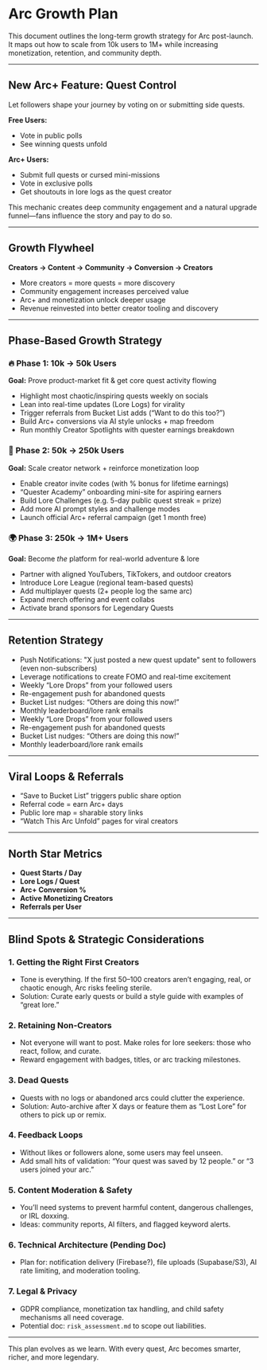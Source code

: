 # Arc Growth Plan

This document outlines the long-term growth strategy for Arc post-launch. It maps out how to scale from 10k users to 1M+ while increasing monetization, retention, and community depth.

---

## New Arc+ Feature: Quest Control

Let followers shape your journey by voting on or submitting side quests.

**Free Users:**

* Vote in public polls
* See winning quests unfold

**Arc+ Users:**

* Submit full quests or cursed mini-missions
* Vote in exclusive polls
* Get shoutouts in lore logs as the quest creator

This mechanic creates deep community engagement and a natural upgrade funnel—fans influence the story and pay to do so.

---

## Growth Flywheel

**Creators → Content → Community → Conversion → Creators**

* More creators = more quests = more discovery
* Community engagement increases perceived value
* Arc+ and monetization unlock deeper usage
* Revenue reinvested into better creator tooling and discovery

---

## Phase-Based Growth Strategy

### 🔥 Phase 1: 10k → 50k Users

**Goal:** Prove product-market fit & get core quest activity flowing

* Highlight most chaotic/inspiring quests weekly on socials
* Lean into real-time updates (Lore Logs) for virality
* Trigger referrals from Bucket List adds (“Want to do this too?”)
* Build Arc+ conversions via AI style unlocks + map freedom
* Run monthly Creator Spotlights with quester earnings breakdown

### 🚀 Phase 2: 50k → 250k Users

**Goal:** Scale creator network + reinforce monetization loop

* Enable creator invite codes (with % bonus for lifetime earnings)
* “Quester Academy” onboarding mini-site for aspiring earners
* Build Lore Challenges (e.g. 5-day public quest streak = prize)
* Add more AI prompt styles and challenge modes
* Launch official Arc+ referral campaign (get 1 month free)

### 🌍 Phase 3: 250k → 1M+ Users

**Goal:** Become *the* platform for real-world adventure & lore

* Partner with aligned YouTubers, TikTokers, and outdoor creators
* Introduce Lore League (regional team-based quests)
* Add multiplayer quests (2+ people log the same arc)
* Expand merch offering and event collabs
* Activate brand sponsors for Legendary Quests

---

## Retention Strategy

* Push Notifications: "X just posted a new quest update" sent to followers (even non-subscribers)
* Leverage notifications to create FOMO and real-time excitement
* Weekly “Lore Drops” from your followed users
* Re-engagement push for abandoned quests
* Bucket List nudges: “Others are doing this now!”
* Monthly leaderboard/lore rank emails
* Weekly “Lore Drops” from your followed users
* Re-engagement push for abandoned quests
* Bucket List nudges: “Others are doing this now!”
* Monthly leaderboard/lore rank emails

---

## Viral Loops & Referrals

* “Save to Bucket List” triggers public share option
* Referral code = earn Arc+ days
* Public lore map = sharable story links
* “Watch This Arc Unfold” pages for viral creators

---

## North Star Metrics

* **Quest Starts / Day**
* **Lore Logs / Quest**
* **Arc+ Conversion %**
* **Active Monetizing Creators**
* **Referrals per User**

---

## Blind Spots & Strategic Considerations

### 1. Getting the Right First Creators

* Tone is everything. If the first 50–100 creators aren’t engaging, real, or chaotic enough, Arc risks feeling sterile.
* Solution: Curate early quests or build a style guide with examples of “great lore.”

### 2. Retaining Non-Creators

* Not everyone will want to post. Make roles for lore seekers: those who react, follow, and curate.
* Reward engagement with badges, titles, or arc tracking milestones.

### 3. Dead Quests

* Quests with no logs or abandoned arcs could clutter the experience.
* Solution: Auto-archive after X days or feature them as “Lost Lore” for others to pick up or remix.

### 4. Feedback Loops

* Without likes or followers alone, some users may feel unseen.
* Add small hits of validation: “Your quest was saved by 12 people.” or “3 users joined your arc.”

### 5. Content Moderation & Safety

* You’ll need systems to prevent harmful content, dangerous challenges, or IRL doxxing.
* Ideas: community reports, AI filters, and flagged keyword alerts.

### 6. Technical Architecture (Pending Doc)

* Plan for: notification delivery (Firebase?), file uploads (Supabase/S3), AI rate limiting, and moderation tooling.

### 7. Legal & Privacy

* GDPR compliance, monetization tax handling, and child safety mechanisms all need coverage.
* Potential doc: `risk_assessment.md` to scope out liabilities.

---



This plan evolves as we learn. With every quest, Arc becomes smarter, richer, and more legendary.
